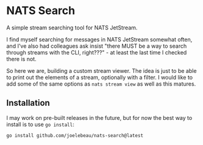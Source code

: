 # NATS Search

A simple stream searching tool for NATS JetStream.

I find myself searching for messages in NATS JetStream somewhat often, and I've also had colleagues ask insist "there MUST be a way to search through streams with the CLI, right???" - at least the last time I checked there is not.

So here we are, building a custom stream viewer. The idea is just to be able to print out the elements of a stream, optionally with a filter. I would like to add some of the same options as `nats stream view` as well as this matures.

## Installation
I may work on pre-built releases in the future, but for now the best way to install is to use `go install`:

```bash
go install github.com/joelebeau/nats-search@latest
```
